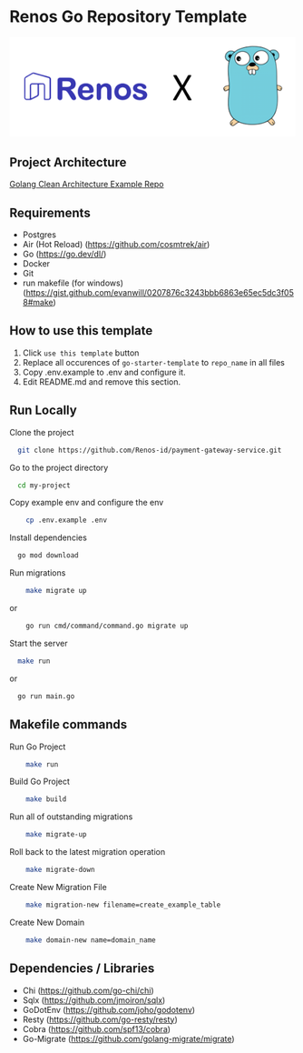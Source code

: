# Renos Go Repository Template

<div align="center">
<img src="logo.png" >
</div>

## Project Architecture

[Golang Clean Architecture Example Repo](https://github.com/bxcodec/go-clean-arch)

## Requirements

- Postgres
- Air (Hot Reload) (<https://github.com/cosmtrek/air>)
- Go (<https://go.dev/dl/>)
- Docker
- Git
- run makefile (for windows) (<https://gist.github.com/evanwill/0207876c3243bbb6863e65ec5dc3f058#make>)

## How to use this template

1. Click `use this template` button
2. Replace all occurences of `go-starter-template` to `repo_name` in all files  
3. Copy .env.example to .env and configure it.
4. Edit README.md and remove this section.

## Run Locally

Clone the project

```bash
  git clone https://github.com/Renos-id/payment-gateway-service.git
```

Go to the project directory

```bash
  cd my-project
```

Copy example env and configure the env

```bash
    cp .env.example .env
```

Install dependencies

```bash
  go mod download
```

Run migrations

```bash
    make migrate up
```

or

```bash
    go run cmd/command/command.go migrate up
```

Start the server

```bash
  make run
```

or

```bash
  go run main.go
```

## Makefile commands

Run Go Project

```bash
    make run
```

Build Go Project

```bash
    make build
```

Run all of outstanding migrations

```bash
    make migrate-up
```

Roll back to the latest migration operation

```bash
    make migrate-down
```

Create New Migration File

```bash
    make migration-new filename=create_example_table
```

Create New Domain

```bash
    make domain-new name=domain_name
```

## Dependencies / Libraries

- Chi (<https://github.com/go-chi/chi>)
- Sqlx (<https://github.com/jmoiron/sqlx>)
- GoDotEnv (<https://github.com/joho/godotenv>)
- Resty (<https://github.com/go-resty/resty>)
- Cobra (<https://github.com/spf13/cobra>)
- Go-Migrate (<https://github.com/golang-migrate/migrate>)
